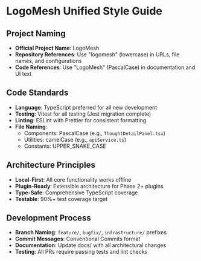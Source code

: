 
# LogoMesh Unified Style Guide

## Project Naming
- **Official Project Name**: LogoMesh
- **Repository References**: Use "logomesh" (lowercase) in URLs, file names, and configurations
- **Code References**: Use "LogoMesh" (PascalCase) in documentation and UI text

## Code Standards
- **Language**: TypeScript preferred for all new development
- **Testing**: Vitest for all testing (Jest migration complete)
- **Linting**: ESLint with Prettier for consistent formatting
- **File Naming**: 
  - Components: PascalCase (e.g., `ThoughtDetailPanel.tsx`)
  - Utilities: camelCase (e.g., `apiService.ts`)
  - Constants: UPPER_SNAKE_CASE

## Architecture Principles
- **Local-First**: All core functionality works offline
- **Plugin-Ready**: Extensible architecture for Phase 2+ plugins
- **Type-Safe**: Comprehensive TypeScript coverage
- **Testable**: 90%+ test coverage target

## Development Process
- **Branch Naming**: `feature/`, `bugfix/`, `infrastructure/` prefixes
- **Commit Messages**: Conventional Commits format
- **Documentation**: Update docs/ with all architectural changes
- **Testing**: All PRs require passing tests and lint checks
